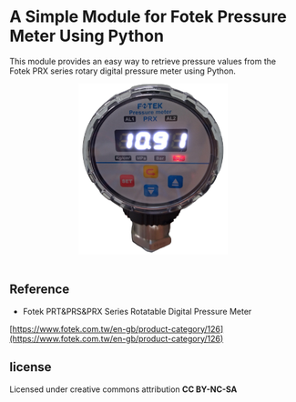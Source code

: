 # A Simple Module for Fotek Pressure Meter Using Python
This module provides an easy way to retrieve pressure values from the Fotek PRX series rotary digital pressure meter using Python.

<center><img src= ./img/meter.png height=300 /></center>
<br>

## Reference
* Fotek PRT&PRS&PRX Series Rotatable Digital Pressure Meter

[https://www.fotek.com.tw/en-gb/product-category/126](https://www.fotek.com.tw/en-gb/product-category/126)
<br>

## license
Licensed under creative commons attribution __CC BY-NC-SA__
